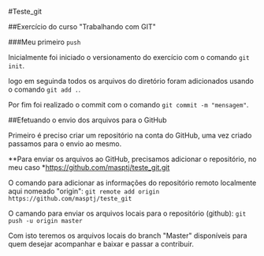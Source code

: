 #Teste_git

##Exercício do curso "Trabalhando com GIT"

###Meu primeiro `push`

Inicialmente foi iniciado o versionamento do exercício com o comando `git init`.

logo em seguinda todos os arquivos do diretório foram adicionados usando o comando `git add .`.

Por fim foi realizado o commit com o comando `git commit -m "mensagem"`.

##Efetuando o envio dos arquivos para o GitHub

Primeiro é preciso criar um repositório na conta do GitHub, uma vez criado passamos para o envio ao mesmo.

**Para enviar os arquivos ao GitHub, precisamos adicionar o repositório, no meu caso *https://github.com/masptj/teste_git.git

O comando para adicionar as informações do repositório remoto localmente aqui nomeado "origin": `git remote add origin https://github.com/masptj/teste_git`

O camando para enviar os arquivos locais para o repositório (github): `git push -u origin master`

Com isto teremos os arquivos locais do branch "Master" disponíveis para quem desejar acompanhar e baixar e passar a contribuir.

